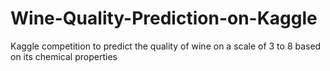 # Wine-Quality-Prediction-on-Kaggle
Kaggle competition to predict the quality of wine on a scale of 3 to 8 based on its chemical properties
